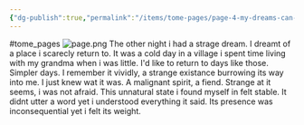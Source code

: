 ```yaml
---
{"dg-publish":true,"permalink":"/items/tome-pages/page-4-my-dreams-can-be-peculiar/"}
---
```


#tome_pages
![page.png](/img/user/items/tome%20pages/image%20files/page.png)
The other night i had a strage dream. I dreamt of a place i scarecly return to. It was a cold day in a village i spent time living with my grandma when i was little. I'd like to return to days like those. Simpler days. I remember it vividly, a strange existance burrowing its way into me. I just knew wat it was. A malignant spirit, a fiend. Strange at it seems, i was not afraid. This unnatural state i found myself in felt stable. It didnt utter a word yet i understood everything it said. Its presence was inconsequential yet i felt its weight.